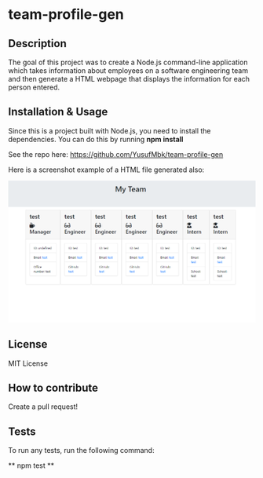 # team-profile-gen

## Description

The goal of this project was to create a Node.js command-line application which takes information about employees on a software engineering team and then generate a HTML webpage that displays the information for each person entered.

## Installation & Usage

Since this is a project built with Node.js, you need to install the dependencies. You can do this by running **npm install**

See the repo here: https://github.com/YusufMbk/team-profile-gen

Here is a screenshot example of a HTML file generated also:

![screenshot of the deployed page](https://raw.githubusercontent.com/YusufMbk/team-profile-gen/main/screenshot.png)

## License

MIT License

## How to contribute

Create a pull request!

## Tests

To run any tests, run the following command:

** npm test **

